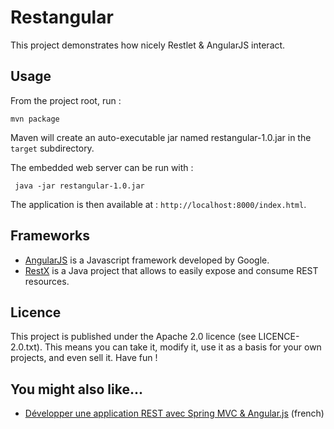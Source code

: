 Restangular
===========

This project demonstrates how nicely Restlet & AngularJS interact.

## Usage

From the project root, run :

    mvn package

Maven will create an auto-executable jar named restangular-1.0.jar in the `target` subdirectory.

The embedded web server can be run with :

     java -jar restangular-1.0.jar

The application is then available at : `http://localhost:8000/index.html`.



## Frameworks

* [AngularJS](http://angularjs.org) is a Javascript framework developed by Google.
* [RestX](http://restx.io) is a Java project that allows to easily expose and consume REST resources.

## Licence
This project is published under the Apache 2.0 licence (see LICENCE-2.0.txt).
This means you can take it, modify it, use it as a basis for your own projects, and even sell it. Have fun !

## You might also like...

* [Développer une application REST avec Spring MVC & Angular.js](http://thecodersbreakfast.net/index.php?post/2012/07/30/D%C3%A9velopper-une-application-REST-avec-Spring-MVC-Angular.js) (french)







